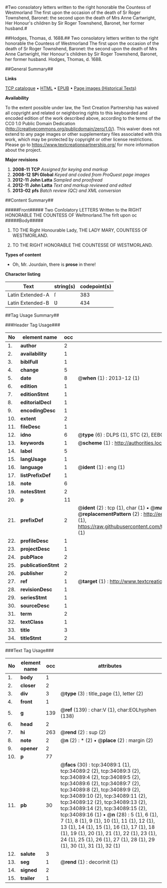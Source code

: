 #Two consolatory letters written to the right honorable the Countess of Westmorland The first upon the occasion of the death of Sr Roger Townshend, Baronet: the second upon the death of Mrs Anne Cartwright, Her Honour's children by Sir Roger Townshend, Baronet, her former husband.#

##Hodges, Thomas, d. 1688.##
Two consolatory letters written to the right honorable the Countess of Westmorland The first upon the occasion of the death of Sr Roger Townshend, Baronet: the second upon the death of Mrs Anne Cartwright, Her Honour's children by Sir Roger Townshend, Baronet, her former husband.
Hodges, Thomas, d. 1688.

##General Summary##

**Links**

[TCP catalogue](http://www.ota.ox.ac.uk/tcp/)  • 
[HTML](http://tei.it.ox.ac.uk/tcp/Texts-HTML/free/A44/A44075.html)  • 
[EPUB](http://tei.it.ox.ac.uk/tcp/Texts-EPUB/free/A44/A44075.epub) • 
[Page images (Historical Texts)](https://historicaltexts.jisc.ac.uk/eebo-99829646e)

**Availability**

To the extent possible under law, the Text Creation Partnership has waived all copyright and related or neighboring rights to this keyboarded and encoded edition of the work described above, according to the terms of the CC0 1.0 Public Domain Dedication (http://creativecommons.org/publicdomain/zero/1.0/). This waiver does not extend to any page images or other supplementary files associated with this work, which may be protected by copyright or other license restrictions. Please go to https://www.textcreationpartnership.org/ for more information about the project.

**Major revisions**

1. __2008-11__ __TCP__ *Assigned for keying and markup*
1. __2008-12__ __SPi Global__ *Keyed and coded from ProQuest page images*
1. __2012-11__ __John Latta__ *Sampled and proofread*
1. __2012-11__ __John Latta__ *Text and markup reviewed and edited*
1. __2013-02__ __pfs__ *Batch review (QC) and XML conversion*

##Content Summary##

#####Front#####
Two Conſolatory LETTERS Written to the RIGHT HONORABLE THE COUNTESS OF Weſtmorland.The firſt upon oc
#####Body#####

1. TO THE Right Honourable Lady, THE LADY MARY, COUNTESS OF WESTMORLAND.

1. TO THE RIGHT HONORABLE THE COUNTESSE OF WESTMORLAND.

**Types of content**

  * Oh, Mr. Jourdain, there is **prose** in there!

**Character listing**


|Text|string(s)|codepoint(s)|
|---|---|---|
|Latin Extended-A|ſ|383|
|Latin Extended-B|Ʋ|434|

##Tag Usage Summary##

###Header Tag Usage###

|No|element name|occ|attributes|
|---|---|---|---|
|1.|__author__|2||
|2.|__availability__|1||
|3.|__biblFull__|1||
|4.|__change__|5||
|5.|__date__|8| @__when__ (1) : 2013-12 (1)|
|6.|__edition__|1||
|7.|__editionStmt__|1||
|8.|__editorialDecl__|1||
|9.|__encodingDesc__|1||
|10.|__extent__|2||
|11.|__fileDesc__|1||
|12.|__idno__|6| @__type__ (6) : DLPS (1), STC (2), EEBO-CITATION (1), PROQUEST (1), VID (1)|
|13.|__keywords__|1| @__scheme__ (1) : http://authorities.loc.gov/ (1)|
|14.|__label__|5||
|15.|__langUsage__|1||
|16.|__language__|1| @__ident__ (1) : eng (1)|
|17.|__listPrefixDef__|1||
|18.|__note__|6||
|19.|__notesStmt__|2||
|20.|__p__|11||
|21.|__prefixDef__|2| @__ident__ (2) : tcp (1), char (1)  •  @__matchPattern__ (2) : ([0-9\-]+):([0-9IVX]+) (1), (.+) (1)  •  @__replacementPattern__ (2) : http://eebo.chadwyck.com/downloadtiff?vid=$1&page=$2 (1), https://raw.githubusercontent.com/textcreationpartnership/Texts/master/tcpchars.xml#$1 (1)|
|22.|__profileDesc__|1||
|23.|__projectDesc__|1||
|24.|__pubPlace__|2||
|25.|__publicationStmt__|2||
|26.|__publisher__|2||
|27.|__ref__|1| @__target__ (1) : http://www.textcreationpartnership.org/docs/. (1)|
|28.|__revisionDesc__|1||
|29.|__seriesStmt__|1||
|30.|__sourceDesc__|1||
|31.|__term__|2||
|32.|__textClass__|1||
|33.|__title__|3||
|34.|__titleStmt__|2||


###Text Tag Usage###

|No|element name|occ|attributes|
|---|---|---|---|
|1.|__body__|1||
|2.|__closer__|2||
|3.|__div__|3| @__type__ (3) : title_page (1), letter (2)|
|4.|__front__|1||
|5.|__g__|139| @__ref__ (139) : char:V (1), char:EOLhyphen (138)|
|6.|__head__|2||
|7.|__hi__|263| @__rend__ (2) : sup (2)|
|8.|__note__|2| @__n__ (2) : * (2)  •  @__place__ (2) : margin (2)|
|9.|__opener__|2||
|10.|__p__|77||
|11.|__pb__|30| @__facs__ (30) : tcp:34089:1 (1), tcp:34089:2 (2), tcp:34089:3 (2), tcp:34089:4 (2), tcp:34089:5 (2), tcp:34089:6 (2), tcp:34089:7 (2), tcp:34089:8 (2), tcp:34089:9 (2), tcp:34089:10 (2), tcp:34089:11 (2), tcp:34089:12 (2), tcp:34089:13 (2), tcp:34089:14 (2), tcp:34089:15 (2), tcp:34089:16 (1)  •  @__n__ (28) : 5 (1), 6 (1), 7 (1), 8 (1), 9 (1), 10 (1), 11 (1), 12 (1), 13 (1), 14 (1), 15 (1), 16 (1), 17 (1), 18 (1), 19 (1), 20 (1), 21 (1), 22 (1), 23 (1), 24 (1), 25 (1), 26 (1), 27 (1), 28 (1), 29 (1), 30 (1), 31 (1), 32 (1)|
|12.|__salute__|3||
|13.|__seg__|1| @__rend__ (1) : decorInit (1)|
|14.|__signed__|2||
|15.|__trailer__|1||
